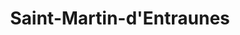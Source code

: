 ---
title: Saint-Martin-d'Entraunes
url: /saint-martin-dentraunes/
latitude: 44.141
longitude: 6.763
---